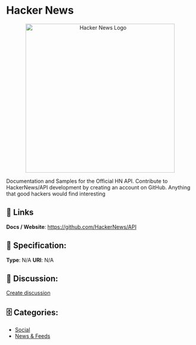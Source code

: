 # Hacker News
<p align="center">
    <img width="400" src="https://raw.githubusercontent.com/apis-list/apis-list/main/apis/hacker-news/logo_256x256.png" alt="Hacker News Logo"/>
</p>

Documentation and Samples for the Official HN API. Contribute to HackerNews/API development by creating an account on GitHub. Anything that good hackers would find interesting

##  🔗 Links
**Docs / Website**: https://github.com/HackerNews/API

## 🧬 Specification:
**Type**: N/A
**URI**: N/A

## 💬 Discussion:
[Create discussion](https://github.com/apis-list/apis-list/discussions/new)

## 🗄️ Categories:
- [Social](https://github.com/apis-list/apis-list#social)
- [News & Feeds](https://github.com/apis-list/apis-list#news--feeds)



